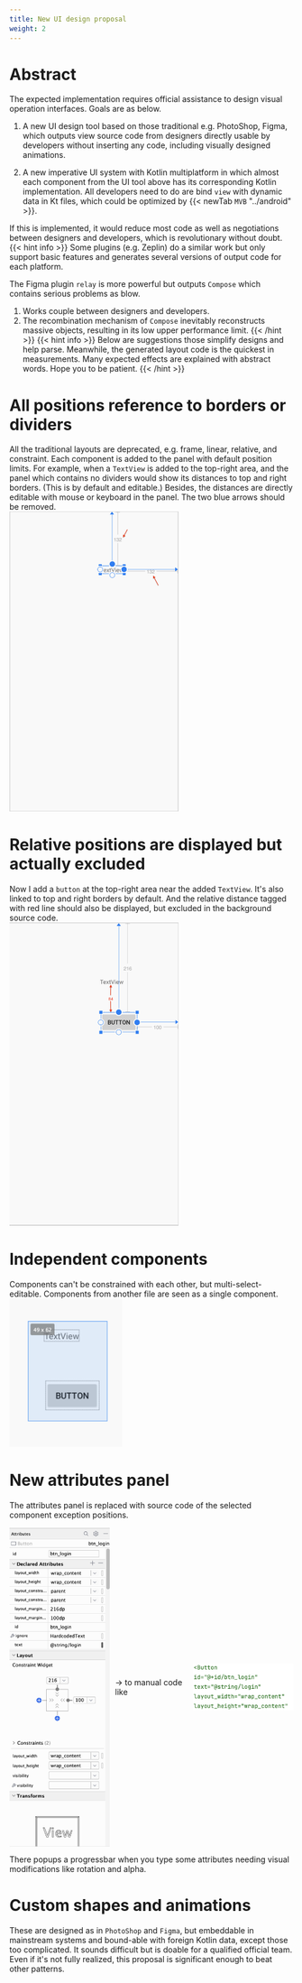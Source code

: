 ```yaml
---
title: New UI design proposal
weight: 2
---
```


# Abstract
The expected implementation requires official assistance to design visual operation interfaces.
Goals are as below.
1. A new UI design tool based on those traditional e.g. PhotoShop, Figma, which outputs view source code 
from designers directly usable by developers without inserting any code, including visually designed animations. 

2. A new imperative UI system with Kotlin multiplatform in which almost each component from the UI tool above has its 
corresponding Kotlin implementation. All developers need to do are bind `view` with dynamic data in Kt files, which could 
be optimized by {{< newTab `MVB` "../android" >}}. 

If this is implemented, it would reduce most code as well as negotiations between designers and developers, which 
is revolutionary without doubt.
{{< hint info >}}
Some plugins (e.g. Zeplin) do a similar work but only support basic features and generates several versions of output code 
for each platform.

The Figma plugin `relay` is more powerful but outputs `Compose` which contains serious problems as blow. 
1. Works couple between designers and developers.
2. The recombination mechanism of `Compose` inevitably reconstructs massive objects, resulting in its low upper 
performance limit.
{{< /hint >}}
{{< hint info >}}
Below are suggestions those simplify designs and help parse. Meanwhile, the generated layout
code is the quickest in measurements. Many expected effects are explained with abstract words. Hope you to be patient.
{{< /hint >}}

# All positions reference to borders or dividers
All the traditional layouts are deprecated, e.g. frame, linear, relative, and constraint.
Each component is added to the panel with default position limits. For example, when a `TextView` is added to the top-right 
area, and the panel which contains no dividers would show its distances to top and right borders. (This is by default and editable.)
Besides, the distances are directly editable with mouse or keyboard in the panel. The two blue arrows should be 
removed.  
<img src=firstTextView.png width=300/>  

# Relative positions are displayed but actually excluded
Now I add a `button` at the top-right area near the added `TextView`. It's also linked to top and right borders by 
default. And the relative distance tagged with red line should also be displayed, but excluded in the background 
source code.   
<img src=firstButton.png width=300 />  

# Independent components
Components can't be constrained with each other, but multi-select-editable. Components from another file are seen as 
a single component.  
<img src=multi-select.png width=200/>  

# New attributes panel
The attributes panel is replaced with source code of the selected component exception positions.  
<div style="display: flex; justify-content: center; align-items: center;">
  <div style="text-align: center;">
    <img src="buttonAttributes.png" alt="" style="width:200px; display: block;">
  </div>

  <p style="margin:10px"> -> to manual code like </p>

  <div style="text-align: center;">
    <img src="buttonXml.png" alt="" style="width:200px; display: block;">
  </div>
</div>

There popups a progressbar when you type some attributes needing visual modifications like rotation and alpha.

# Custom shapes and animations
These are designed as in `PhotoShop` and `Figma`, but embeddable in mainstream systems and bound-able with foreign Kotlin 
data, except those too complicated. It sounds difficult but is doable for a qualified official team. Even if it's not fully
realized, this proposal is significant enough to beat other patterns. 